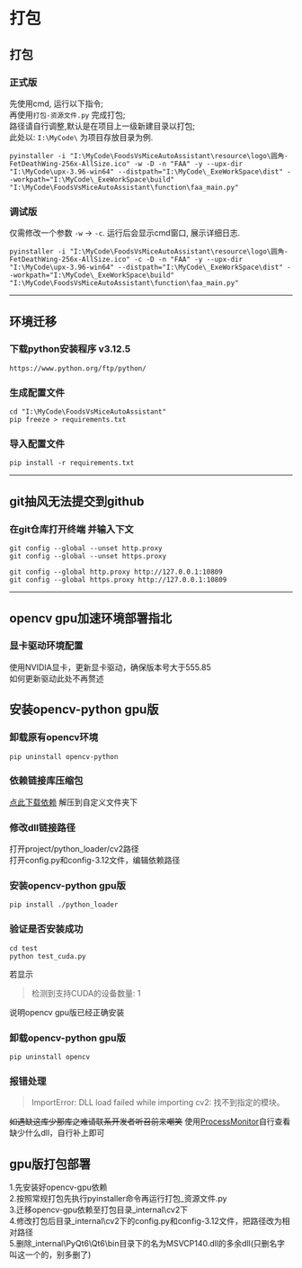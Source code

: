 # 打包

## 打包

### 正式版

先使用cmd, 运行以下指令;   
再使用`打包-资源文件.py` 完成打包;  
路径请自行调整,默认是在项目上一级新建目录以打包;   
此处以: `I:\MyCode\` 为项目存放目录为例.

    pyinstaller -i "I:\MyCode\FoodsVsMiceAutoAssistant\resource\logo\圆角-FetDeathWing-256x-AllSize.ico" -w -D -n "FAA" -y --upx-dir "I:\MyCode\upx-3.96-win64" --distpath="I:\MyCode\_ExeWorkSpace\dist" --workpath="I:\MyCode\_ExeWorkSpace\build" "I:\MyCode\FoodsVsMiceAutoAssistant\function\faa_main.py"

### 调试版

仅需修改一个参数 `-w` -> `-c`. 运行后会显示cmd窗口, 展示详细日志.

    pyinstaller -i "I:\MyCode\FoodsVsMiceAutoAssistant\resource\logo\圆角-FetDeathWing-256x-AllSize.ico" -c -D -n "FAA" -y --upx-dir "I:\MyCode\upx-3.96-win64" --distpath="I:\MyCode\_ExeWorkSpace\dist" --workpath="I:\MyCode\_ExeWorkSpace\build" "I:\MyCode\FoodsVsMiceAutoAssistant\function\faa_main.py"

-----------------------

## 环境迁移

### 下载python安装程序 v3.12.5

    https://www.python.org/ftp/python/

### 生成配置文件

    cd "I:\MyCode\FoodsVsMiceAutoAssistant"
    pip freeze > requirements.txt

### 导入配置文件

    pip install -r requirements.txt

-----------------------

## git抽风无法提交到github

### 在git仓库打开终端 并输入下文

    git config --global --unset http.proxy
    git config --global --unset https.proxy

    git config --global http.proxy http://127.0.0.1:10809
    git config --global https.proxy http://127.0.0.1:10809

-----------------------

## opencv gpu加速环境部署指北
### 显卡驱动环境配置
使用NVIDIA显卡，更新显卡驱动，确保版本号大于555.85<br />如何更新驱动此处不再赘述

## 安装opencv-python gpu版
### 卸载原有opencv环境
    pip uninstall opencv-python
### 依赖链接库压缩包
[点此下载依赖](https://github.com/StareAbyss/FoodsVsMiceAutoAssistant/releases/download/gpu-opencv/Dependent_Libraries_lightweight.7z)
解压到自定义文件夹下
### 修改dll链接路径
打开project/python_loader/cv2路径<br />
打开config.py和config-3.12文件，编辑依赖路径
### 安装opencv-python gpu版
    pip install ./python_loader
### 验证是否安装成功
    cd test
    python test_cuda.py
若显示
> 检测到支持CUDA的设备数量: 1
>
说明opencv gpu版已经正确安装
### 卸载opencv-python gpu版
    pip uninstall opencv
### 报错处理
>ImportError: DLL load failed while importing cv2: 找不到指定的模块。
>
~~如遇缺这库少那库之难请联系开发者听召前来嘲笑~~
使用[ProcessMonitor](https://learn.microsoft.com/zh-cn/sysinternals/downloads/procmon)自行查看缺少什么dll，自行补上即可
## gpu版打包部署
1.先安装好opencv-gpu依赖<br />
2.按照常规打包先执行pyinstaller命令再运行打包_资源文件.py<br />
3.迁移opencv-gpu依赖至打包目录\_internal\cv2下<br />
4.修改打包后目录\_internal\cv2下的config.py和config-3.12文件，把路径改为相对路径<br />
5.删除\_internal\PyQt6\Qt6\bin目录下的名为MSVCP140.dll的多余dll(只删名字叫这一个的，别多删了)